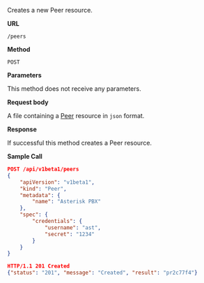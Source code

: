 Creates a new Peer resource.

**URL**

`/peers`

**Method**

`POST`

**Parameters**

This method does not receive any parameters.

**Request body**

A file containing a [Peer](/configuration/peers) resource in `json` format.

**Response**

If successful this method creates a Peer resource.

**Sample Call**

```json
POST /api/v1beta1/peers
{
	"apiVersion": "v1beta1",
	"kind": "Peer",
	"metadata": {
		"name": "Asterisk PBX"
	},
	"spec": {
		"credentials": {
			"username": "ast",
			"secret": "1234"
		}
	}
}

HTTP/1.1 201 Created
{"status": "201", "message": "Created", "result": "pr2c77f4"}
```
